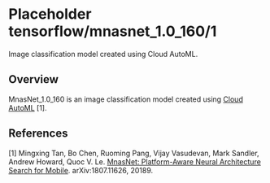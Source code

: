 # Placeholder tensorflow/mnasnet_1.0_160/1
Image classification model created using Cloud AutoML.

<!-- module-type: image-classification -->

## Overview

MnasNet_1.0_160 is an image classification model
created using [Cloud AutoML](https://cloud.google.com/automl/) [1].

## References

[1] Mingxing Tan, Bo Chen, Ruoming Pang, Vijay Vasudevan, Mark Sandler,
Andrew Howard, Quoc V. Le. [MnasNet: Platform-Aware Neural Architecture Search for Mobile](https://arxiv.org/abs/1807.11626).
arXiv:1807.11626, 20189.
